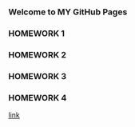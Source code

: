 ### Welcome to MY GitHub Pages


### HOMEWORK 1
### HOMEWORK 2
### HOMEWORK 3
### HOMEWORK 4

[link](https://moodle.boun.edu.tr/login/)
